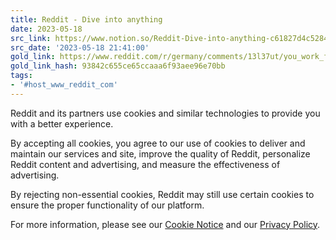 ```yaml
---
title: Reddit - Dive into anything
date: 2023-05-18
src_link: https://www.notion.so/Reddit-Dive-into-anything-c61827d4c5284e0aab1bf91372985c94
src_date: '2023-05-18 21:41:00'
gold_link: https://www.reddit.com/r/germany/comments/13l37ut/you_work_full_time_in_english_how_to_learn_german/?rdt=0
gold_link_hash: 93842c655ce65ccaaa6f93aee96e70bb
tags:
- '#host_www_reddit_com'
---
```




 Reddit and its partners use cookies and similar technologies to provide you with a better experience.
 



 By accepting all cookies, you agree to our use of cookies to deliver and maintain our services and site, improve the quality of Reddit, personalize Reddit content and advertising, and measure the effectiveness of advertising.
 



 By rejecting non-essential cookies, Reddit may still use certain cookies to ensure the proper functionality of our platform.
 



 For more information, please see our
 [Cookie Notice](https://reddit.com/en-us/policies/cookies)
 and our
 [Privacy Policy](https://reddit.com/en-us/policies/privacy-policy).